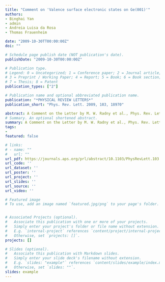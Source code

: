 ```yaml
---
title: "Comment on 'Valence surface electronic states on Ge(001)'"
authors:
- Binghai Yan
- admin
- Andreia Luisa da Rosa
- Thomas Frauenheim

date: "2009-10-30TT00:00:00Z"
doi: ""

# Schedule page publish date (NOT publication's date).
publishDate: "2009-10-30T00:00:00Z"

# Publication type.
# Legend: 0 = Uncategorized; 1 = Conference paper; 2 = Journal article;
# 3 = Preprint / Working Paper; 4 = Report; 5 = Book; 6 = Book section;
# 7 = Thesis; 8 = Patent
publication_types: ["2"]

# Publication name and optional abbreviated publication name.
publication: "*PHYSICAL REVIEW LETTERS*"
publication_short: "Phys. Rev. Lett. 2009, 103, 18970"

abstract: A Comment on the Letter by M. W. Radny et al., Phys. Rev. Lett. 100, 246807 (2008). The authors of the Letter offer a Reply.
# Summary. An optional shortened abstract.
summary: A Comment on the Letter by M. W. Radny et al., Phys. Rev. Lett. 100, 246807 (2008). The authors of the Letter offer a Reply.
tags:
-
featured: false

# links:
# - name: ""
#   url: ""
url_pdf: https://journals.aps.org/prl/abstract/10.1103/PhysRevLett.103.189701
url_code: ''
url_dataset: ''
url_poster: ''
url_project: ''
url_slides: ''
url_source: ''
url_video: ''

# Featured image
# To use, add an image named `featured.jpg/png` to your page's folder. 


# Associated Projects (optional).
#   Associate this publication with one or more of your projects.
#   Simply enter your project's folder or file name without extension.
#   E.g. `internal-project` references `content/project/internal-project/index.md`.
#   Otherwise, set `projects: []`.
projects: []

# Slides (optional).
#   Associate this publication with Markdown slides.
#   Simply enter your slide deck's filename without extension.
#   E.g. `slides: "example"` references `content/slides/example/index.md`.
#   Otherwise, set `slides: ""`.
slides: example
---
```



